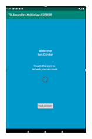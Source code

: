 ![Alt text](https://github.com/cordierben/Lab3_Mobile_App_Sec_Dev/blob/main/screen/screen.png?raw=true "Optional Title")


